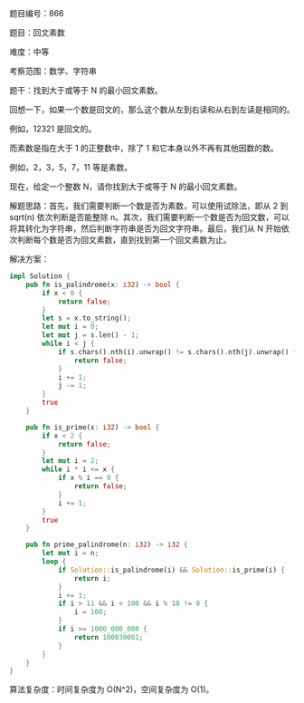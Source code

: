 题目编号：866

题目：回文素数

难度：中等

考察范围：数学、字符串

题干：找到大于或等于 N 的最小回文素数。

回想一下，如果一个数是回文的，那么这个数从左到右读和从右到左读是相同的。

例如，12321 是回文的。

而素数是指在大于 1 的正整数中，除了 1 和它本身以外不再有其他因数的数。

例如，2，3，5，7，11 等是素数。

现在，给定一个整数 N，请你找到大于或等于 N 的最小回文素数。

解题思路：首先，我们需要判断一个数是否为素数，可以使用试除法，即从 2 到 sqrt(n) 依次判断是否能整除 n。其次，我们需要判断一个数是否为回文数，可以将其转化为字符串，然后判断字符串是否为回文字符串。最后，我们从 N 开始依次判断每个数是否为回文素数，直到找到第一个回文素数为止。

解决方案：

```rust
impl Solution {
    pub fn is_palindrome(x: i32) -> bool {
        if x < 0 {
            return false;
        }
        let s = x.to_string();
        let mut i = 0;
        let mut j = s.len() - 1;
        while i < j {
            if s.chars().nth(i).unwrap() != s.chars().nth(j).unwrap() {
                return false;
            }
            i += 1;
            j -= 1;
        }
        true
    }

    pub fn is_prime(x: i32) -> bool {
        if x < 2 {
            return false;
        }
        let mut i = 2;
        while i * i <= x {
            if x % i == 0 {
                return false;
            }
            i += 1;
        }
        true
    }

    pub fn prime_palindrome(n: i32) -> i32 {
        let mut i = n;
        loop {
            if Solution::is_palindrome(i) && Solution::is_prime(i) {
                return i;
            }
            i += 1;
            if i > 11 && i < 100 && i % 10 != 0 {
                i = 100;
            }
            if i >= 1000_000_000 {
                return 100030001;
            }
        }
    }
}
```

算法复杂度：时间复杂度为 O(N^2)，空间复杂度为 O(1)。